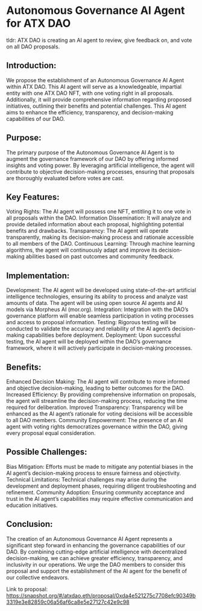 # Autonomous Governance AI Agent for ATX DAO
tldr: ATX DAO is creating an AI agent to review, give feedback on, and vote on all DAO proposals.

## Introduction:
We propose the establishment of an Autonomous Governance AI Agent within ATX DAO. This AI agent will serve as a knowledgeable, impartial entity with one ATX DAO NFT, with one voting right in all proposals. Additionally, it will provide comprehensive information regarding proposed initiatives, outlining their benefits and potential challenges. This AI agent aims to enhance the efficiency, transparency, and decision-making capabilities of our DAO.

## Purpose:
The primary purpose of the Autonomous Governance AI Agent is to augment the governance framework of our DAO by offering informed insights and voting power. By leveraging artificial intelligence, the agent will contribute to objective decision-making processes, ensuring that proposals are thoroughly evaluated before votes are cast.

## Key Features:
Voting Rights: The AI agent will possess one NFT, entitling it to one vote in all proposals within the DAO.
Information Dissemination: It will analyze and provide detailed information about each proposal, highlighting potential benefits and drawbacks.
Transparency: The AI agent will operate transparently, making its decision-making process and rationale accessible to all members of the DAO.
Continuous Learning: Through machine learning algorithms, the agent will continuously adapt and improve its decision-making abilities based on past outcomes and community feedback.

## Implementation:
Development: The AI agent will be developed using state-of-the-art artificial intelligence technologies, ensuring its ability to process and analyze vast amounts of data. The agent will be using open source AI agents and AI models via Morpheus AI (mor.org).
Integration: Integration with the DAO’s governance platform will enable seamless participation in voting processes and access to proposal information.
Testing: Rigorous testing will be conducted to validate the accuracy and reliability of the AI agent’s decision-making capabilities before deployment.
Deployment: Upon successful testing, the AI agent will be deployed within the DAO’s governance framework, where it will actively participate in decision-making processes.

## Benefits:
Enhanced Decision Making: The AI agent will contribute to more informed and objective decision-making, leading to better outcomes for the DAO.
Increased Efficiency: By providing comprehensive information on proposals, the agent will streamline the decision-making process, reducing the time required for deliberation.
Improved Transparency: Transparency will be enhanced as the AI agent’s rationale for voting decisions will be accessible to all DAO members.
Community Empowerment: The presence of an AI agent with voting rights democratizes governance within the DAO, giving every proposal equal consideration.

## Possible Challenges:
Bias Mitigation: Efforts must be made to mitigate any potential biases in the AI agent’s decision-making process to ensure fairness and objectivity.
Technical Limitations: Technical challenges may arise during the development and deployment phases, requiring diligent troubleshooting and refinement.
Community Adoption: Ensuring community acceptance and trust in the AI agent’s capabilities may require effective communication and education initiatives.

## Conclusion:
The creation of an Autonomous Governance AI Agent represents a significant step forward in enhancing the governance capabilities of our DAO. By combining cutting-edge artificial intelligence with decentralized decision-making, we can achieve greater efficiency, transparency, and inclusivity in our operations. We urge the DAO members to consider this proposal and support the establishment of the AI agent for the benefit of our collective endeavors.

Link to proposal: https://snapshot.org/#/atxdao.eth/proposal/0xda4e521275c7708efc90349b3319e3e82859c06a56af6ca8e5e27127c42e9c98
